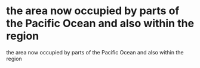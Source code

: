 # the area now occupied by parts of the Pacific Ocean and also within the region

the area now occupied by parts of the Pacific Ocean and also within the region